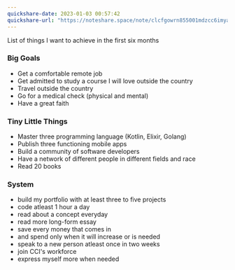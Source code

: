 ```yaml
---
quickshare-date: 2023-01-03 00:57:42
quickshare-url: "https://noteshare.space/note/clcfgowrn855001mdzcc6imya#MZLFO/EKZ6IyD8apT9ePV5InysaC9tt5jM+Yit+7e+c"
---
```

List of things I want to achieve in the first six months

### Big Goals

- Get a comfortable remote job
- Get admitted to study a course I will love outside the country
- Travel outside the country
- Go for a medical check (physical and mental)
- Have a great faith

### Tiny Little Things

- Master three programming language (Kotlin, Elixir, Golang)
- Publish three functioning mobile apps
- Build a community of software developers
- Have a network of different people in different fields and race
- Read 20 books

### System

-  build my portfolio with at least three to five projects
- code atleast 1 hour a day
- read about a concept everyday
- read more long-form essay 
- save every money that comes in
- and spend only when it will increase or is needed
- speak to a new person atleast once in two weeks
- join CCI's workforce
- express myself more when needed